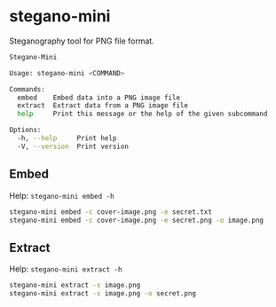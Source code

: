 # stegano-mini

Steganography tool for PNG file format.

```bash
Stegano-Mini

Usage: stegano-mini <COMMAND>

Commands:
  embed    Embed data into a PNG image file
  extract  Extract data from a PNG image file
  help     Print this message or the help of the given subcommand

Options:
  -h, --help     Print help
  -V, --version  Print version
```

## Embed

Help: `stegano-mini embed -h`

```bash
stegano-mini embed -c cover-image.png -e secret.txt
stegano-mini embed -c cover-image.png -e secret.png -o image.png
```

<!-- ```bash
Embed data into a PNG image file

Usage: stegano-mini embed [OPTIONS] --coverfile <COVERFILE> --embedfile <EMBEDFILE>

Options:
  -c, --coverfile <COVERFILE>    Path to the cover PNG image file
  -e, --embedfile <EMBEDFILE>    Path to the file to embed
  -o, --outputfile <OUTPUTFILE>  Optional path to the output PNG image file [default: output.png]
  -h, --help                     Print help
``` -->

## Extract

Help: `stegano-mini extract -h`

```bash
stegano-mini extract -s image.png
stegano-mini extract -s image.png -o secret.png
```

<!-- ```bash
Extract data from a PNG image file

Usage: stegano-mini extract [OPTIONS] --stegofile <STEGOFILE>

Options:
  -s, --stegofile <STEGOFILE>    Path to the stego PNG image file that holds the secret data
  -o, --outputfile <OUTPUTFILE>  Optional path to the output file [default: output.txt]
  -h, --help                     Print help
```

## Help

```bash
stegano-mini
stegano-mini -h
stegano-mini --help
stegano-mini help

stegano-mini embed -h
stegano-mini embed --help
stegano-mini help embed

stegano-mini extract -h
stegano-mini extract --help
stegano-mini help extract
``` -->
